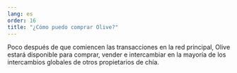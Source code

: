```yaml
---
lang: es
order: 16
title: "¿Cómo puedo comprar Olive?"
---
```

Poco después de que comiencen las transacciones en la red principal, Olive estará disponible para comprar, vender e intercambiar en la mayoría de los intercambios globales de otros propietarios de chía.
